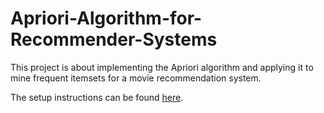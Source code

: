 # Apriori-Algorithm-for-Recommender-Systems

This project is about implementing the Apriori algorithm and applying it to mine frequent itemsets for a movie recommendation system.

The setup instructions can be found [here](https://github.com/Ihurloi/Apriori-Algorithm-for-Recommender-Systems/blob/main/setup_instructions.md).
